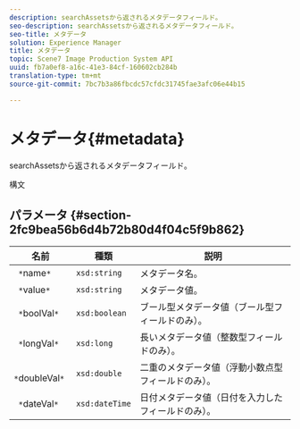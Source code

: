 ```yaml
---
description: searchAssetsから返されるメタデータフィールド。
seo-description: searchAssetsから返されるメタデータフィールド。
seo-title: メタデータ
solution: Experience Manager
title: メタデータ
topic: Scene7 Image Production System API
uuid: fb7a0ef8-a16c-41e3-84cf-160602cb284b
translation-type: tm+mt
source-git-commit: 7bc7b3a86fbcdc57cfdc31745fae3afc06e44b15

---
```



# メタデータ{#metadata}

searchAssetsから返されるメタデータフィールド。

構文

## パラメータ {#section-2fc9bea56b6d4b72b80d4f04c5f9b862}

| 名前 | 種類 | 説明 |
|---|---|---|
| ` *`name`*` | `xsd:string` | メタデータ名。 |
| ` *`value`*` | `xsd:string` | メタデータ値。 |
| ` *`boolVal`*` | `xsd:boolean` | ブール型メタデータ値（ブール型フィールドのみ）。 |
| ` *`longVal`*` | `xsd:long` | 長いメタデータ値（整数型フィールドのみ）。 |
| ` *`doubleVal`*` | `xsd:double` | 二重のメタデータ値（浮動小数点型フィールドのみ）。 |
| ` *`dateVal`*` | `xsd:dateTime` | 日付メタデータ値（日付を入力したフィールドのみ）。 |

